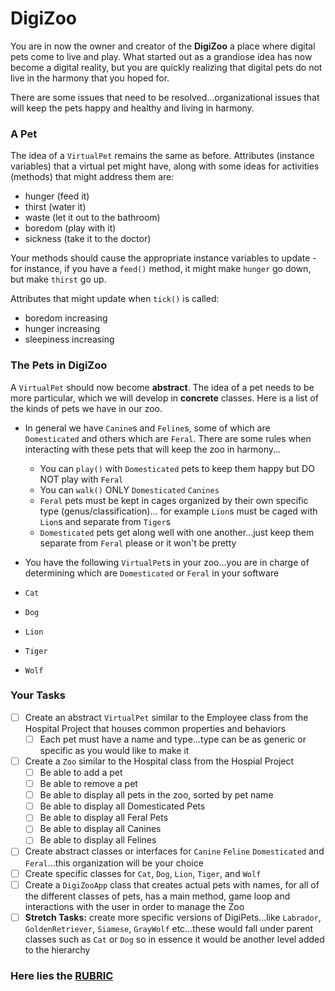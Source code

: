 # DigiZoo

You are in now the owner and creator of the **DigiZoo** a place where digital pets come to live and play. What started out as a grandiose idea has now become a digital reality, but you are quickly realizing that digital pets do not live in the harmony that you hoped for. 

There are some issues that need to be resolved...organizational issues that will keep the pets happy and healthy and living in harmony. 

### A Pet

The idea of a `VirtualPet` remains the same as before.
Attributes (instance variables) that a virtual pet might have, along with some ideas for activities (methods) that might address them are:

- hunger (feed it)
- thirst (water it)
- waste (let it out to the bathroom)
- boredom (play with it)
- sickness (take it to the doctor)

Your methods should cause the appropriate instance variables to update - for instance, if you have a `feed()` method, it might make `hunger` go down, but make `thirst` go up.

Attributes that might update when `tick()` is called:
  - boredom increasing
  - hunger increasing
  - sleepiness increasing

### The Pets in DigiZoo
  
A `VirtualPet` should now become **abstract**. The idea of a pet needs to be more particular, which we will develop in **concrete** classes. Here is a list of the kinds of pets we have in our zoo.

- In general we have `Canine`s and `Feline`s, some of which are `Domesticated` and others which are `Feral`. There are some rules when interacting with these pets that will keep the zoo in harmony...
  - You can `play()` with `Domesticated` pets to keep them happy but DO NOT play with `Feral`
  - You can `walk()` ONLY `Domesticated` `Canines`
  - `Feral` pets must be kept in cages organized by their own specific type (genus/classification)... for example `Lion`s must be caged with `Lion`s and separate from `Tiger`s
  - `Domesticated` pets get along well with one another...just keep them separate from `Feral` please or it won't be pretty
 
 - You have the following `VirtualPet`s in your zoo...you are in charge of determining which are `Domesticated` or `Feral` in your software
  - `Cat`
  - `Dog`
  - `Lion`
  - `Tiger`
  - `Wolf`

### Your Tasks

- [ ] Create an abstract `VirtualPet` similar to the Employee class from the Hospital Project that houses common properties and behaviors
  - [ ] Each pet must have a name and type...type can be as generic or specific as you would like to make it
- [ ] Create a `Zoo` similar to the Hospital class from the Hospial Project
  - [ ] Be able to add a pet
  - [ ] Be able to remove a pet
  - [ ] Be able to display all pets in the zoo, sorted by pet name
  - [ ] Be able to display all Domesticated Pets
  - [ ] Be able to display all Feral Pets
  - [ ] Be able to display all Canines
  - [ ] Be able to display all Felines
- [ ] Create abstract classes or interfaces for `Canine` `Feline` `Domesticated` and `Feral`...this organization will be your choice
- [ ] Create specific classes for `Cat`, `Dog`, `Lion`, `Tiger`, and `Wolf`
- [ ] Create a `DigiZooApp` class that creates actual pets with names, for all of the different classes of pets, has a main method, game loop and interactions with the user in order to manage the Zoo
- [ ] **Stretch Tasks:** create more specific versions of DigiPets...like `Labrador`, `GoldenRetriever`, `Siamese`, `GrayWolf` etc...these would fall under parent classes such as `Cat` or `Dog` so in essence it would be another level added to the hierarchy

### Here lies the [RUBRIC](rubric.md)

